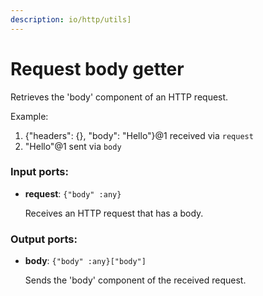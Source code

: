 ```yaml
---
description: io/http/utils]
---
```


# Request body getter

Retrieves the 'body' component of an HTTP request.

Example:
1. {"headers": {}, "body": "Hello"}@1 received via `request`
2. "Hello"@1 sent via `body`

### Input ports:

* __request__: `{"body" :any}`

    Receives an HTTP request that has a body.

### Output ports:

* __body__: `{"body" :any}["body"]`

    Sends the 'body' component of the received request.

